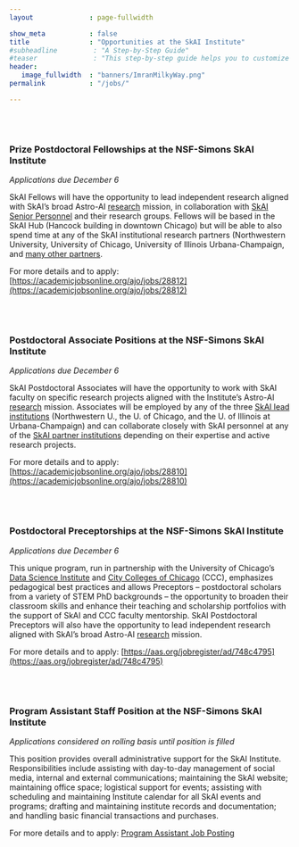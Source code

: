 ```yaml
---
layout              : page-fullwidth

show_meta           : false
title               : "Opportunities at the SkAI Institute"
#subheadline         : "A Step-by-Step Guide"
#teaser              : "This step-by-step guide helps you to customize Feeling Responsive to your needs."
header:
   image_fullwidth  : "banners/ImranMilkyWay.png"
permalink           : "/jobs/"

---
```




<br>
<br>


### Prize Postdoctoral Fellowships at the NSF-Simons SkAI Institute
*Applications due December 6*

SkAI Fellows will have the opportunity to lead independent research aligned with SkAI’s broad Astro-AI [research](https://skai-institute.org/about/) mission, in collaboration with [SkAI Senior Personnel](https://skai-institute.org/people/) and their research groups. Fellows will be based in the SkAI Hub (Hancock building in downtown Chicago) but will be able to also spend time at any of the SkAI institutional research partners (Northwestern University, University of Chicago, University of Illinois Urbana-Champaign, and [many other partners](http://skai-institute.org/institutions/#partner). 

For more details and to apply: [https://academicjobsonline.org/ajo/jobs/28812](https://academicjobsonline.org/ajo/jobs/28812)

<br>
<br>

### Postdoctoral Associate Positions at the NSF-Simons SkAI Institute
*Applications due December 6*

SkAI Postdoctoral Associates will have the opportunity to work with SkAI faculty on specific research projects aligned with the Institute’s Astro-AI [research](https://skai-institute.org/about/) mission. Associates will be employed by any of the three [SkAI lead institutions](https://skai-institute.org/institutions/#lead) (Northwestern U., the U. of Chicago, and the U. of Illinois at Urbana-Champaign) and can collaborate closely with SkAI personnel at any of the [SkAI partner institutions](http://skai-institute.org/institutions/#partner) depending on their expertise and active research projects. 

For more details and to apply: [https://academicjobsonline.org/ajo/jobs/28810](https://academicjobsonline.org/ajo/jobs/28810)

<br>
<br>

### Postdoctoral Preceptorships at the NSF-Simons SkAI Institute
*Applications due December 6*

This unique program, run in partnership with the University of Chicago’s [Data Science Institute](https://datascience.uchicago.edu/) and [City Colleges of Chicago](https://www.ccc.edu/) (CCC), emphasizes pedagogical best practices and allows Preceptors – postdoctoral scholars from a variety of STEM PhD backgrounds – the opportunity to broaden their classroom skills and enhance their teaching and scholarship portfolios with the support of SkAI and CCC faculty mentorship. SkAI Postdoctoral Preceptors will also have the opportunity to lead independent research aligned with SkAI’s broad Astro-AI [research](https://skai-institute.org/about/) mission. 

For more details and to apply: [https://aas.org/jobregister/ad/748c4795](https://aas.org/jobregister/ad/748c4795)

<br>
<br>

### Program Assistant Staff Position at the NSF-Simons SkAI Institute
*Applications considered on rolling basis until position is filled*

This position provides overall administrative support for the SkAI Institute. Responsibilities include assisting with day-to-day management of social media, internal and external communications; maintaining the SkAI website; maintaining office space; logistical support for events; assisting with scheduling and maintaining Institute calendar for all SkAI events and programs; drafting and maintaining institute records and documentation; and handling basic financial transactions and purchases.

For more details and to apply: [Program Assistant Job Posting](https://careers.northwestern.edu/psp/hr857prd_er/EMPLOYEE/HRMS/c/HRS_HRAM_FL.HRS_CG_SEARCH_FL.GBL?Page=HRS_APP_JBPST_FL&Action=U&FOCUS=Applicant&SiteId=1&JobOpeningId=51201&PostingSeq=1)
